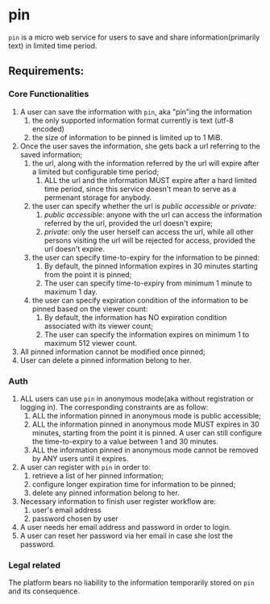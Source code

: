 # pin

`pin` is a micro web service for users to save and share information(primarily text) in limited time period.

## Requirements:

### Core Functionalities

1. A user can save the information with `pin`, aka "pin"ing the information
    1. the only supported information format currently is text (utf-8 encoded)
    1. the size of information to be pinned is limited up to 1 MiB.
1. Once the user saves the information, she gets back a url referring to the saved information;
    1. the url, along with the information referred by the url will expire after a limited but configurable time period;
        1. ALL the url and the information MUST expire after a hard limited time period, since this service doesn't mean to serve as a permenant storage for anybody.
    1. the user can specify whether the url is *public accessible* or *private*:
        1. *public accessible*: anyone with the url can access the information referred by the url, provided the url doesn't expire;
        1. *private*: only the user herself can access the url, while all other persons visiting the url will be rejected for access, provided the url doesn't expire.
    1. the user can specify time-to-expiry for the information to be pinned:
        1. By default, the pinned information expires in 30 minutes starting from the point it is pinned;
        1. The user can specify time-to-expiry from minimum 1 minute to maximum 1 day.
    1. the user can specify expiration condition of the information to be pinned based on the viewer count:
        1. By default, the information has NO expiration condition associated with its viewer count;
        1. The user can specify the information expires on minimum 1 to maximum 512 viewer count.
1. All pinned information cannot be modified once pinned;
1. User can delete a pinned information belong to her.

### Auth

1. ALL users can use `pin` in anonymous mode(aka without registration or logging in). The corresponding constraints are as follow:
    1. ALL the information pinned in anonymous mode is public accessible;
    1. ALL the information pinned in anonymous mode MUST expires in 30 minutes, starting from the point it is pinned. A user can still configure the time-to-expiry to a value between 1 and 30 minutes. 
    1. ALL the information pinned in anonymous mode cannot be removed by ANY users until it expires.
1. A user can register with `pin` in order to:
    1. retrieve a list of her pinned information;
    1. configure longer expiration time for information to be pinned;
    1. delete any pinned information belong to her.
1. Necessary information to finish user register workflow are:
    1. user's email address
    1. password chosen by user
1. A user needs her email address and password in order to login.
1. A user can reset her password via her email in case she lost the password.

### Legal related

The platform bears no liability to the information temporarily stored on `pin` and its consequence.

